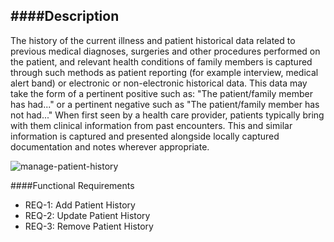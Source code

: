 ####Description
--------------
The history of the current illness and patient historical data related to previous medical diagnoses, surgeries and other procedures performed on the patient, and relevant health conditions of family members is captured through such methods as patient reporting (for example interview, medical alert band) or electronic or non-electronic historical data. This data may take the form of a pertinent positive such as: "The patient/family member has had..." or a pertinent negative such as "The patient/family member has not had..." When first seen by a health care provider, patients typically bring with them clinical information from past encounters. This and similar information is captured and presented alongside locally captured documentation and notes wherever appropriate. 

![manage-patient-history](https://f.cloud.github.com/assets/4283040/1379165/62a3ec66-3ae6-11e3-8783-53a6c1651376.PNG)

####Functional Requirements
* REQ-1: 	Add Patient History
* REQ-2:  Update Patient History
* REQ-3:  Remove Patient History
